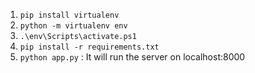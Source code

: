1. `pip install virtualenv`
2. `python -m virtualenv env`
3. `.\env\Scripts\activate.ps1`
4. `pip install -r requirements.txt`
5. `python app.py` : It will run the server on localhost:8000
